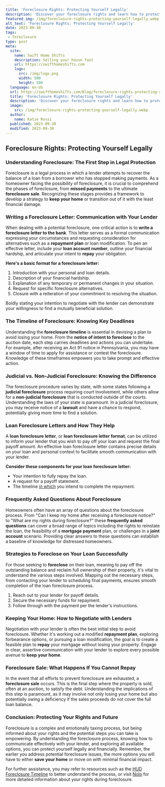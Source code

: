 ```yaml
---
title: 'Foreclosure Rights: Protecting Yourself Legally'
description: 'Discover your foreclosure rights and learn how to protect yourself legally. This comprehensive guide empowers curious individuals with essential knowledge.'
featured_img: /img/foreclosure-rights-protecting-yourself-legally.webp
alt_text: 'Foreclosure Rights: Protecting Yourself Legally'
date: 2023-09-30
tags:
 - foreclosure
type: post
meta:
  site:
    name: Swift Home Shifts
    description: Selling your house fast
    url: https://swifthomeshifts.com
    logo:
      src: /img/logo.png
      width: 500
      height: 500
  language: en-US
  url: https://swifthomeshifts.com/blog/foreclosure-rights-protecting-yourself-legally
  title: 'Foreclosure Rights: Protecting Yourself Legally'
  description: 'Discover your foreclosure rights and learn how to protect yourself legally. This comprehensive guide empowers curious individuals with essential knowledge.'
  image:
    src: /img/foreclosure-rights-protecting-yourself-legally.webp
  author:
    name: Katie Rossi
  published: 2023-09-30
  modified: 2023-09-30
---
```



## Foreclosure Rights: Protecting Yourself Legally

### Understanding Foreclosure: The First Step in Legal Protection

Foreclosure is a legal process in which a lender attempts to recover the balance of a loan from a borrower who has stopped making payments. As a homeowner facing the possibility of foreclosure, it is crucial to comprehend the phases of foreclosure, from **missed payments** to the ultimate **foreclosure sale**. Recognizing these stages provides a framework to develop a strategy to **keep your home** or transition out of it with the least financial damage.

### Writing a Foreclosure Letter: Communication with Your Lender

When dealing with a potential foreclosure, one critical action is to **write a foreclosure letter to the bank**. This letter serves as a formal communication expressing your circumstances and requesting consideration for alternatives such as a **repayment plan** or loan modification. To pen an effective letter, include your **loan account number**, outline your financial hardship, and articulate your intent to **repay** your obligation. 

**Here's a basic format for a foreclosure letter:**

1. Introduction with your personal and loan details.
2. Description of your financial hardship.
3. Explanation of any temporary or permanent changes in your situation.
4. Request for specific foreclosure alternatives.
5. Closure with a reiteration of your commitment to resolving the situation.

Boldly stating your intention to negotiate with the lender can demonstrate your willingness to find a mutually beneficial solution.

### The Timeline of Foreclosure: Knowing Key Deadlines

Understanding the **foreclosure timeline** is essential in devising a plan to avoid losing your home. From the **notice of intent to foreclose** to the auction date, each step carries deadlines and actions you can undertake. For example, after receiving an Act 91 notice in Pennsylvania, you may have a window of time to apply for assistance or contest the foreclosure. Knowledge of these timeframes empowers you to take prompt and effective action.

### Judicial vs. Non-Judicial Foreclosure: Knowing the Difference

The foreclosure procedure varies by state, with some states following a **judicial foreclosure** process requiring court involvement, while others allow for a **non-judicial foreclosure** that is conducted outside of the courts. Understanding the laws of your state is paramount. In a judicial foreclosure, you may receive notice of a **lawsuit** and have a chance to respond, potentially giving more time to find a solution.

### Loan Foreclosure Letters and How They Help

A **loan foreclosure letter**, or **loan foreclosure letter format**, can be utilized to inform your lender that you wish to pay off your loan and request the final payoff amount. An effective loan foreclosure letter contains precise details on your loan and personal context to facilitate smooth communication with your lender.

**Consider these components for your loan foreclosure letter:**
  - Your intention to fully repay the loan.
  - A request for a payoff statement.
  - The timeline [in   which](https://swifthomeshifts.com/blog/alternatives-to-foreclosure-exploring-other-options) you intend to complete the repayment.

### Frequently Asked Questions About Foreclosure

Homeowners often have an array of questions about the foreclosure process. From "Can I keep my home after receiving a foreclosure notice?" to "What are my rights during foreclosure?" these **frequently asked questions** can cover a broad range of topics including the rights to reinstate the loan, the feasibility of a **mortgage payment** plan, or challenges in a **joint account** scenario. Providing clear answers to these questions can establish a baseline of knowledge for distressed homeowners.

### Strategies to Foreclose on Your Loan Successfully

For those seeking to **foreclose** on their loan, meaning to pay off the outstanding balance and reclaim full ownership of their property, it's vital to understand the various steps involved. Mapping out the necessary steps, from contacting your lender to scheduling final payments, ensures smooth completion of the loan foreclosure process.

1. Reach out to your lender for payoff details.
2. Secure the necessary funds for repayment.
3. Follow through with the payment per the lender's instructions.

### Keeping Your Home: How to Negotiate with Lenders

Negotiation with your lender is often the best initial step to avoid foreclosure. Whether it's working out a modified **repayment plan**, exploring forbearance options, or pursuing a loan modification, the goal is to create a feasible plan to **repay** your mortgage without losing your property. Engage in clear, assertive communication with your lender to explore every possible avenue to **keep your home**.

### Foreclosure Sale: What Happens If You Cannot Repay

In the event that all efforts to prevent foreclosure are exhausted, a **foreclosure sale** occurs. This is the final step where the property is sold, often at an auction, to satisfy the debt. Understanding the implications of this step is paramount, as it may involve not only losing your home but also potentially owing a deficiency if the sales proceeds do not cover the full loan balance.

### Conclusion: Protecting Your Rights and Future

Foreclosure is a complex and emotionally taxing process, but being informed about your rights and the potential steps you can take is empowering. By understanding the foreclosure process, knowing how to communicate effectively with your lender, and exploring all available options, you can protect yourself legally and financially. Remember, the earlier you address potential foreclosure issues, the more options you will have to either **save your home** or move on with minimal financial impact.

For further assistance, you may refer to resources such as the [HUD Foreclosure Timeline](https://www.hud.gov/topics/avoiding_foreclosure/fctimeline) to better understand the process, or visit [Nolo](https://www.nolo.com/legal-encyclopedia/free-books/foreclosure-book/chapter9-3.html) for more detailed information about your rights during foreclosure.
